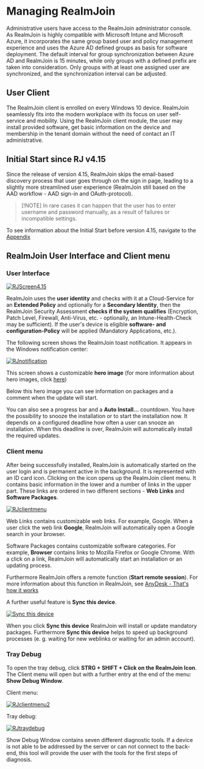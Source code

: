 # Managing RealmJoin

Administrative users have access to the RealmJoin administrator console. As RealmJoin is highly compatible with Microsoft Intune and Microsoft Azure, it incorporates the same group based user and policy management experience and uses the Azure AD defined groups as basis for software deployment. The default interval for group synchronization between Azure AD and RealmJoin is 15 minutes, while only groups with a defined prefix are taken into consideration. Only groups with at least one assigned user are synchronized, and the synchronization interval can be adjusted.

## User Client

The RealmJoin client is enrolled on every Windows 10 device. RealmJoin seamlessly fits into the modern workplace with its focus on user self-service and mobility. Using the RealmJoin client module, the user may install provided software, get basic information on the device and membership in the tenant domain without the need of contact an IT administrative.

## Initial Start since RJ v4.15

Since the release of version 4.15, RealmJoin skips the email-based discovery process that user goes through on the sign in page, leading to a slightly more streamlined user experience \(RealmJoin still based on the AAD workflow - AAD sign-in and OAuth-protocol\).

> \[!NOTE\] In rare cases it can happen that the user has to enter username and password manually, as a result of failures or incompatible settings.

To see information about the Initial Start before version 4.15, navigate to the [Appendix](appendix.md#Initial-Start-before-RJ-v4.15)

## RealmJoin User Interface and Client menu

### User Interface

[![RJScreen4.15](.gitbook/assets/rj-ui1%20%281%29.png)](https://github.com/realmjoin/realmjoin-gitbooks/tree/3c2250fcc0d712e1b40ac535a1766b57ce01910c/docs/media/rj-ui1.png)

RealmJoin uses the **user identity** and checks with it at a Cloud-Service for an **Extended Policy** and optionally for a **Secondary Identity**, then the RealmJoin Security Assessment **checks if the system qualifies** \(Encryption, Patch Level, Firewall, Anti-Virus, etc. - optionally, an Intune-Health-Check may be sufficient\). If the user's device is eligible **software- and configuration-Policy** will be applied \(Mandatory Applications, etc.\).

The following screen shows the RealmJoin toast notification. It appears in the Windows notification center:

[![RJnotification](.gitbook/assets/rj-ui2.png)](https://github.com/realmjoin/realmjoin-gitbooks/tree/3c2250fcc0d712e1b40ac535a1766b57ce01910c/docs/media/rj-ui2.png)

This screen shows a customizable **hero image** \(for more information about hero images, click [here](https://docs.microsoft.com/en-us/windows/uwp/design/shell/tiles-and-notifications/adaptive-interactive-toasts#hero-image)\)

Below this hero image you can see information on packages and a comment when the update will start.

You can also see a progress bar and a **Auto Install...** countdown. You have the possibility to snooze the installation or to start the installation now. It depends on a configured deadline how often a user can snooze an installation. When this deadline is over, RealmJoin will automatically install the required updates.

### Client menu

After being successfully installed, RealmJoin is automatically started on the user login and is permanent active in the background. It is represented with an ID card icon. Clicking on the icon opens up the RealmJoin client menu. It contains basic information in the lower and a number of links in the upper part. These links are ordered in two different sections - **Web Links** and **Software Packages**.

[![RJclientmenu](.gitbook/assets/rj-ui3.png)](https://github.com/realmjoin/realmjoin-gitbooks/tree/3c2250fcc0d712e1b40ac535a1766b57ce01910c/docs/media/rj-ui3.png)

Web Links contains customizable web links. For example, Google. When a user click the web link **Google**, RealmJoin will automatically open a Google search in your browser.

Software Packages contains customizable software categories. For example, **Browser** contains links to Mozilla Firefox or Google Chrome. With a click on a link, RealmJoin will automatically start an installation or an updating process.

Furthermore RealmJoin offers a remote function \(**Start remote session**\). For more information about this function in RealmJoin, see [AnyDesk - That's how it works](anydesk.md)

A further useful feature is **Sync this device**.

[![Sync this device](.gitbook/assets/rj-ui3.2.png)](https://github.com/realmjoin/realmjoin-gitbooks/tree/3c2250fcc0d712e1b40ac535a1766b57ce01910c/docs/media/rj-ui3.2.png)

When you click **Sync this device** RealmJoin will install or update mandatory packages. Furthermore **Sync this device** helps to speed up background processes \(e. g. waiting for new weblinks or waiting for an admin account\).

### Tray Debug

To open the tray debug, click **STRG + SHIFT + Click on the RealmJoin Icon**. The Client menu will open but with a further entry at the end of the menu: **Show Debug Window**.

Client menu:

[![RJclientmenu2](.gitbook/assets/rj-ui4.png)](https://github.com/realmjoin/realmjoin-gitbooks/tree/3c2250fcc0d712e1b40ac535a1766b57ce01910c/docs/media/rj-ui4.png)

Tray debug:

[![RJtraydebug](.gitbook/assets/rj-ui5.png)](https://github.com/realmjoin/realmjoin-gitbooks/tree/3c2250fcc0d712e1b40ac535a1766b57ce01910c/docs/media/rj-ui5.png)

Show Debug Window contains seven different diagnostic tools. If a device is not able to be addressed by the server or can not connect to the back-end, this tool will provide the user with the tools for the first steps of diagnosis.

